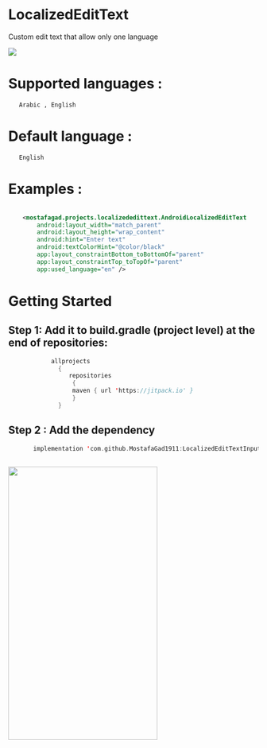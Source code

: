 # LocalizedEditText
Custom edit text that allow only one language 

[![](https://jitpack.io/v/MostafaGad1911/LocalizedEditTextInput.svg)](https://jitpack.io/#MostafaGad1911/LocalizedEditTextInput)

# Supported languages : <br>
       Arabic , English  
# Default language : <br>
       English 

# Examples :
``` xml 
       
    <mostafagad.projects.localizededittext.AndroidLocalizedEditText
        android:layout_width="match_parent"
        android:layout_height="wrap_content"
        android:hint="Enter text"
        android:textColorHint="@color/black"
        app:layout_constraintBottom_toBottomOf="parent"
        app:layout_constraintTop_toTopOf="parent"
        app:used_language="en" />

```


# Getting Started 
## Step 1: Add it to build.gradle (project level) at the end of repositories:

 ``` kotlin  
             allprojects 
               {
	              repositories 
		           {	
			       maven { url 'https://jitpack.io' }
		           }  
	           }
```          
        

## Step 2 : Add the dependency
 ``` kotlin  
        implementation 'com.github.MostafaGad1911:LocalizedEditTextInput:1.0.0'
        
```         


 <img src="https://user-images.githubusercontent.com/25991597/124929248-a357e380-e000-11eb-96b1-ded18087de80.gif"  width="300" height="550"   />


	   
